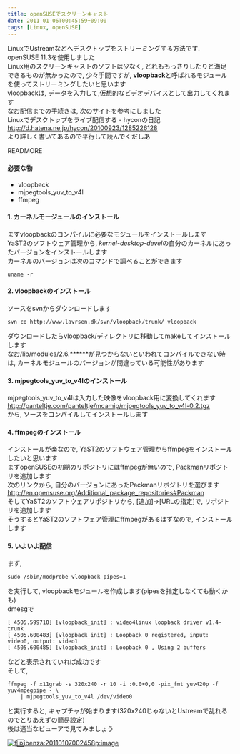 ```yaml
---
title: openSUSEでスクリーンキャスト
date: 2011-01-06T00:45:59+09:00
tags: [Linux, openSUSE]
---
```


LinuxでUstreamなどへデスクトップをストリーミングする方法です\.  
openSUSE 11\.3を使用しました  
Linux用のスクリーンキャストのソフトは少なく, どれももっさりしたりと満足できるものが無かったので, 少々手間ですが, <span style="font-weight:bold;">vloopback</span>と呼ばれるモジュールを使ってストリーミングしたいと思います  
vloopbackは, データを入力して,仮想的なビデオデバイスとして出力してくれます  
なお配信までの手続きは, 次のサイトを参考にしました  
Linuxでデスクトップをライブ配信する \- hyconの日記  
[http://d\.hatena\.ne\.jp/hycon/20100923/1285226128](http://d.hatena.ne.jp/hycon/20100923/1285226128)  
より詳しく書いてあるので平行して読んでくだしあ

READMORE
#### 必要な物

- vloopback
- mjpegtools\_yuv\_to\_v4l
- ffmpeg

#### 1\. カーネルモージュールのインストール

まずvloopbackのコンパイルに必要なモジュールをインストールします  
YaST2のソフトウェア管理から, <span style="font-style:italic;">kernel-desktop-devel</span>の自分のカーネルにあったバージョンをインストールします  
カーネルのバージョンは次のコマンドで調べることができます

```
uname -r
```

#### 2\. vloopbackのインストール

ソースをsvnからダウンロードします

```
svn co http://www.lavrsen.dk/svn/vloopback/trunk/ vloopback
```

ダウンロードしたらvloopback/ディレクトリに移動してmakeしてインストールします  
なお/lib/modules/2\.6\.\*\*\*\*\*\*が見つからないといわれてコンパイルできない時は, カーネルモジュールのバージョンが間違っている可能性があります

#### 3\. mjpegtools\_yuv\_to\_v4lのインストール

mjpegtools\_yuv\_to\_v4lは入力した映像をvloopback用に変換してくれます  
[http://panteltje\.com/panteltje/mcamip/mjpegtools\_yuv\_to\_v4l\-0\.2\.tgz](http://panteltje.com/panteltje/mcamip/mjpegtools_yuv_to_v4l-0.2.tgz)  
から, ソースをコンパイルしてインストールします

#### 4\. ffmpegのインストール

インストールが楽なので, YaST2のソフトウェア管理からffmpegをインストールしたいと思います  
まずopenSUSEの初期のリポジトリにはffmpegが無いので, Packmanリポジトリを追加します  
次のリンクから, 自分のバージョンにあったPackmanリポジトリを選びます  
[http://en\.opensuse\.org/Additional\_package\_repositories\#Packman](http://en.opensuse.org/Additional_package_repositories#Packman)  
そしてYaST2のソフトウェアリポジトリから, \[追加\]→\[URLの指定\]で, リポジトリを追加します  
そうするとYaST2のソフトウェア管理にffmpegがあるはずなので, インストールします

#### 5\. いよいよ配信

まず,

```
sudo /sbin/modprobe vloopback pipes=1
```

を実行して, vloopbackモジュールを作成します\(pipesを指定しなくても動くかも\)  
dmesgで

```
[ 4505.599710] [vloopback_init] : video4linux loopback driver v1.4-trunk
[ 4505.600483] [vloopback_init] : Loopback 0 registered, input: video0, output: video1
[ 4505.600485] [vloopback_init] : Loopback 0 , Using 2 buffers
```

などと表示されていれば成功です  
そして,

```
ffmpeg -f x11grab -s 320x240 -r 10 -i :0.0+0,0 -pix_fmt yuv420p -f yuv4mpegpipe - \
    | mjpegtools_yuv_to_v4l /dev/video0
```

と実行すると, キャプチャが始まります\(320x240じゃないとUstreamで乱れるのでとりあえずの簡易設定\)  
後は適当なビューアで見てみましょう

[![f:id:ibenza:20110107002458p:image](/2011/01/06/1294328759/20110107002458.png)](http://f.hatena.ne.jp/ibenza/20110107002458)


